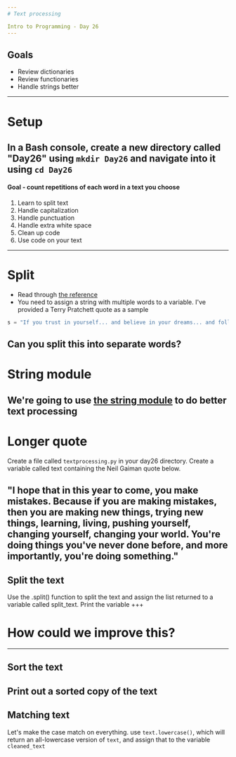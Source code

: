 ```yaml
---
# Text processing

Intro to Programming - Day 26
---
```

## Goals

* Review dictionaries
* Review functionaries
* Handle strings better
---
# Setup

In a Bash console, create a new directory called "Day26" using `mkdir Day26` and navigate into it using `cd Day26`
---
#### Goal - count repetitions of each word in a text you choose

1. Learn to split text
2. Handle capitalization
3. Handle punctuation
4. Handle extra white space
5. Clean up code
6. Use code on your text
---
# Split

* Read through [the reference](https://docs.python.org/3/library/stdtypes.html?#str.split)
* You need to assign a string with multiple words to a variable. I've provided a Terry Pratchett quote as a sample

```python
s = "If you trust in yourself... and believe in your dreams... and follow your star... you'll still get beaten by people who spent their time working hard and learning things and weren't so lazy."
```

Can you split this into separate words?
---
# String module

We're going to use [the string module](https://docs.python.org/3/library/string.html) to do better text processing
---
# Longer quote

Create a file called `textprocessing.py` in your day26 directory. Create a variable called text containing the Neil Gaiman quote below.

"I hope that in this year to come, you make mistakes. Because if you are making mistakes, then you are making new things, trying new things, learning, living, pushing yourself, changing yourself, changing your world. You're doing things you've never done before, and more importantly, you're doing something." 
---
## Split the text

Use the .split() function to split the text and assign the list returned to a variable called split_text. Print the variable
+++
# How could we improve this?
---
## Sort the text

Print out a sorted copy of the text
---
## Matching text

Let's make the case match on everything. use `text.lowercase()`, which will return an all-lowercase version of `text`, and assign that to the variable `cleaned_text`
